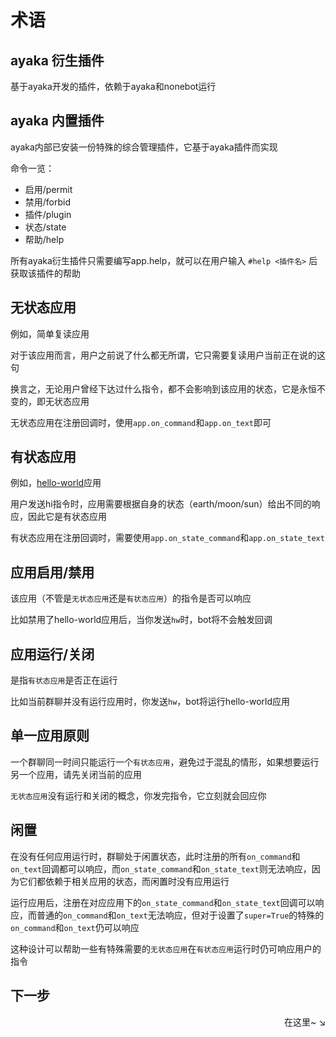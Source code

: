 # 术语

## ayaka 衍生插件

基于ayaka开发的插件，依赖于ayaka和nonebot运行

## ayaka 内置插件

ayaka内部已安装一份特殊的综合管理插件，它基于ayaka插件而实现

命令一览：

- 启用/permit
- 禁用/forbid
- 插件/plugin
- 状态/state
- 帮助/help

所有ayaka衍生插件只需要编写app.help，就可以在用户输入 `#help <插件名>` 后获取该插件的帮助

## 无状态应用

例如，简单复读应用

对于该应用而言，用户之前说了什么都无所谓，它只需要复读用户当前正在说的这句

换言之，无论用户曾经下达过什么指令，都不会影响到该应用的状态，它是永恒不变的，即无状态应用

无状态应用在注册回调时，使用`app.on_command`和`app.on_text`即可

## 有状态应用 

例如，[hello-world](plugin.md#hello-world)应用

用户发送hi指令时，应用需要根据自身的状态（earth/moon/sun）给出不同的响应，因此它是有状态应用

有状态应用在注册回调时，需要使用`app.on_state_command`和`app.on_state_text`

## 应用启用/禁用

该应用（不管是`无状态应用`还是`有状态应用`）的指令是否可以响应

比如禁用了hello-world应用后，当你发送`hw`时，bot将不会触发回调

## 应用运行/关闭 

是指`有状态应用`是否正在运行

比如当前群聊并没有运行应用时，你发送`hw`，bot将运行hello-world应用

## 单一应用原则

一个群聊同一时间只能运行一个`有状态应用`，避免过于混乱的情形，如果想要运行另一个应用，请先关闭当前的应用

`无状态应用`没有运行和关闭的概念，你发完指令，它立刻就会回应你

## 闲置

在没有任何应用运行时，群聊处于闲置状态，此时注册的所有`on_command`和`on_text`回调都可以响应，而`on_state_command`和`on_state_text`则无法响应，因为它们都依赖于相关应用的状态，而闲置时没有应用运行

运行应用后，注册在对应应用下的`on_state_command`和`on_state_text`回调可以响应，而普通的`on_command`和`on_text`无法响应，但对于设置了`super=True`的特殊的`on_command`和`on_text`仍可以响应

这种设计可以帮助一些有特殊需要的`无状态应用`在`有状态应用`运行时仍可响应用户的指令

## 下一步

<div align="right">
    在这里~ ↘
</div>
